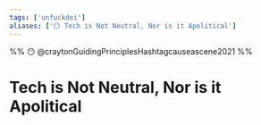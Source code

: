 ```yaml
---
tags: ['unfuckdei']
aliases: ['😶 Tech is Not Neutral, Nor is it Apolitical']
---
```

%% 
😶
@craytonGuidingPrinciplesHashtagcauseascene2021 
%%
# Tech is Not Neutral, Nor is it Apolitical
